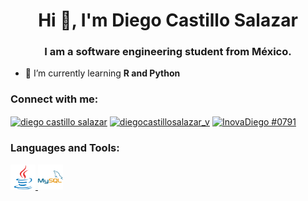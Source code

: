 <h1 align="center">Hi 👋, I'm Diego Castillo Salazar</h1>
<h3 align="center">I am a software engineering student from México.</h3>

- 🌱 I’m currently learning **R and Python**

<h3 align="left">Connect with me:</h3>
<p align="left">
<a href="www.linkedin.com/in/diego-castillo-salazar-b919972aa" target="blank"><img align="center" src="https://raw.githubusercontent.com/rahuldkjain/github-profile-readme-generator/master/src/images/icons/Social/linked-in-alt.svg" alt="diego castillo salazar" height="30" width="40" /></a>
<a href="https://instagram.com/diegocastillosalazar_v" target="blank"><img align="center" src="https://raw.githubusercontent.com/rahuldkjain/github-profile-readme-generator/master/src/images/icons/Social/instagram.svg" alt="diegocastillosalazar_v" height="30" width="40" /></a>
<a href="https://discord.gg/InovaDiego #0791" target="blank"><img align="center" src="https://raw.githubusercontent.com/rahuldkjain/github-profile-readme-generator/master/src/images/icons/Social/discord.svg" alt="InovaDiego #0791" height="30" width="40" /></a>
</p>

<h3 align="left">Languages and Tools:</h3>
<p align="left"> <a href="https://www.java.com" target="_blank" rel="noreferrer"> <img src="https://raw.githubusercontent.com/devicons/devicon/master/icons/java/java-original.svg" alt="java" width="40" height="40"/> </a> <a href="https://www.mysql.com/" target="_blank" rel="noreferrer"> <img src="https://raw.githubusercontent.com/devicons/devicon/master/icons/mysql/mysql-original-wordmark.svg" alt="mysql" width="40" height="40"/> </a> </p>

